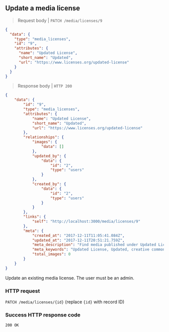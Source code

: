 ## Update a media license

> Request body | `PATCH /media/licenses/9`

```JSON
{
  "data": {
    "type": "media_licenses",
    "id": "9",
    "attributes": {
      "name": "Updated License",
      "short_name": "Updated",
      "url": "https://www.licenses.org/updated-license"
    }
  }
}
```

> Response body | `HTTP 200`

```JSON
{
    "data": {
        "id": "9",
        "type": "media_licenses",
        "attributes": {
            "name": "Updated License",
            "short_name": "Updated",
            "url": "https://www.licenses.org/updated-license"
        },
        "relationships": {
            "images": {
                "data": []
            },
            "updated_by": {
                "data": {
                    "id": "2",
                    "type": "users"
                }
            },
            "created_by": {
                "data": {
                    "id": "2",
                    "type": "users"
                }
            }
        },
        "links": {
            "self": "http://localhost:3000/media/licenses/9"
        },
        "meta": {
            "created_at": "2017-12-11T11:05:41.084Z",
            "updated_at": "2017-12-11T20:51:21.759Z",
            "meta_description": "Find media published under Updated License at Dbljump, the video game reference.",
            "meta_keywords": "Updated License, Updated, creative commons, license, media, dbljump, video games, pc games, gaming",
            "total_images": 0
        }
    }
}
```

Update an existing media license. The user must be an admin.

### HTTP request

`PATCH /media/licenses/{id}` (replace `{id}` with record ID)

### Success HTTP response code

`200 OK`
